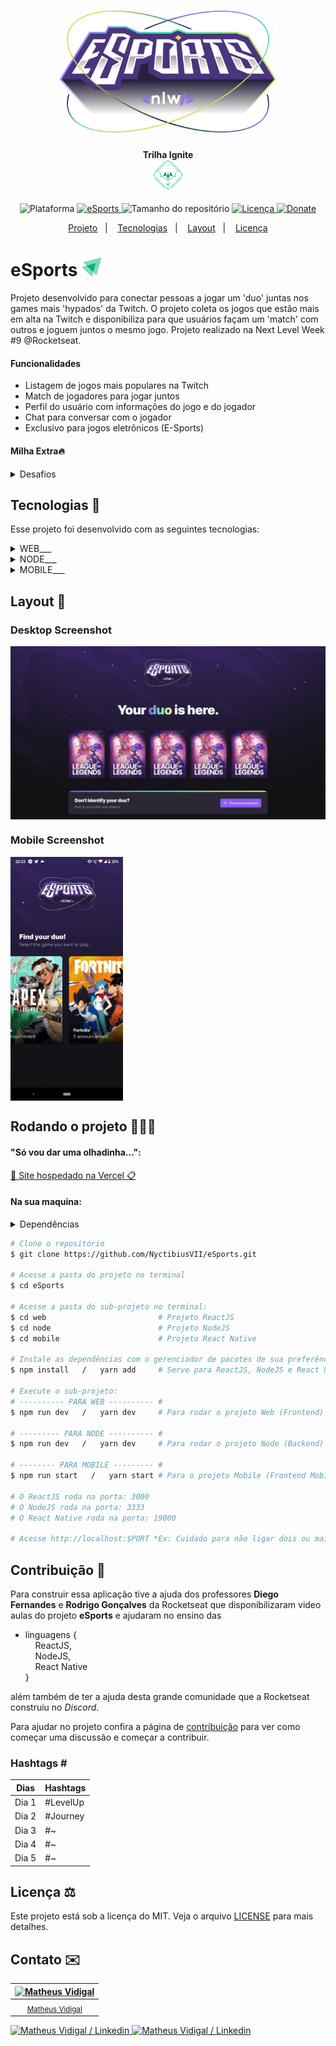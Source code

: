 <h1 align="center">
    <img src="./.github/logo-full.svg" width="350" alt="Logo eSports">
</h1>
<h4 align="center">
    Trilha Ignite<br><img src="./.github/logo-ignite.svg" height="48" alt="Logo Ignite">
</h4>
<!-- <h4 align="center">Projeto web construído durante o Next Level Week #09-Ignite com a Rocketseat/DiegoFernandes | Rodrigo Gonçalves.</h4> -->
<p align="center">
    <img alt="Plataforma" src="https://img.shields.io/static/v1?label=Plataforma&message=Mobile/PC&labelColor=9572FC&color=9572FC">
    <a href="https://lp.rocketseat.com.br/nlw">
        <img alt="eSports" src="https://img.shields.io/badge/eSports-NLW 9.0-333?logo=data:image/png;base64,iVBORw0KGgoAAAANSUhEUgAAABAAAAAQCAMAAAAoLQ9TAAAALVBMVEVHcExxWsF0XMJzXMJxWcFsUsD///9jRrzY0u6Xh9Gsn9n39fyMecy0qd2bjNJWBT0WAAAABHRSTlMA2Do606wF2QAAAGlJREFUGJVdj1cWwCAIBLEsRU3uf9xobDH8+GZwUYi8i6ucJwrxKE+7D0G9Q4vlYqtmCSjndr4CgCgzlyFgfKfKCVO0LrPKjmiqMxGXkJwNnXskqWG+1oSM+BSwD8f29YLNjvx/OQrn+g99oQSoNmt3PgAAAABJRU5ErkJggg==&labelColor=61BCCA&color=61BCCA"></img>
    </a>
    <img alt="Tamanho do repositório" src="https://img.shields.io/github/repo-size/NyctibiusVII/eSports?labelColor=43E7AD&color=43E7AD">
    <a href="https://github.com/NyctibiusVII/eSports/blob/main/LICENSE">
        <img alt="Licença" src="https://img.shields.io/static/v1?label=License&message=MIT&labelColor=95dd83&color=95dd83">
    </a>
    <a href="https://picpay.me/Matheus_nyctibius_vii">
        <img alt="Donate" src="https://img.shields.io/static/v1?label=$&message=Donate&labelColor=E2D45C&color=E2D45C">
    </a>
</p>
<p align="center">
    <a href="#esports-">Projeto</a>&nbsp;&nbsp;&nbsp;|&nbsp;&nbsp;&nbsp;
    <a href="#tecnologias-">Tecnologias</a>&nbsp;&nbsp;&nbsp;|&nbsp;&nbsp;&nbsp;
    <a href="#layout-">Layout</a>&nbsp;&nbsp;&nbsp;|&nbsp;&nbsp;&nbsp;
    <a href="#licença-%EF%B8%8F">Licença</a>
</p>
<!--
<p align="center">
    <a href="README.md">Inglês</a>
    ·
    <a href="README-pt.md">Português</a>
</p>
-->

# eSports <img src="./.github/logo-icon-ignite.svg" width="32" alt="Logo icon Ignite">
Projeto desenvolvido para conectar pessoas a jogar um 'duo' juntas nos games mais 'hypados' da Twitch. O projeto coleta os jogos que estão mais em alta na Twitch e disponibiliza para que usuários façam um 'match' com outros e joguem juntos o mesmo jogo. Projeto realizado na Next Level Week #9 @Rocketseat.

#### Funcionalidades
* Listagem de jogos mais populares na Twitch
* Match de jogadores para jogar juntos
* Perfil do usuário com informações do jogo e do jogador
* Chat para conversar com o jogador
* Exclusivo para jogos eletrônicos (E-Sports)

#### Milha Extra🔥
<details>
    <summary>Desafios</summary>

```
GERAL:
    ✔ - Documentar bem o projeto
    ✖ - Completar os desafios

DESKTOP:
    ✖ - NO AR (Online / Vercel)
    ✖ - SEO:
        ✖ - Texto para <noscript />
        ✖ - Shortcut icon
        ✖ - Meta tags:
            ✖ - Facebook (og:~)
            ✖ - Twitter (twitter:~)
    ✖ - Melhorar o estilo:
        ✖ - Mobile First
        ✖ - Responsividade
        ✖ - Design
        ✖ - Trocar o tema da aplicação:
            ✖ - Light
            ✔ - Dark
            ✖ - Imagens adaptadas para o 'light e dark'
        ✖ - Animações (framer-motion)
        ✖ - Cores:
            ✖ - Seleção do mouse (:selection)
            ✖ - Adaptadas para daltônicos
    ✖ - Acessibilidade:
        ✖ - Navegação por TAB / SHIFT+TAB
        ✖ - Texto alternativo em imagens
        ✖ - Texto descritivo em title e area-label

MOBILE:
    ✖ - NO AR (Online / Apple Store && Google Play)
    ✖ - Melhorar o estilo:
        ✖ - Design
        ✖ - Trocar o tema da aplicação:
            ✖ - Light
            ✔ - Dark
            ✖ - Imagens adaptadas para o 'light e dark'
        ✖ - Animações (framer-motion)
        ✖ - Cores:
            ✖ - Adaptadas para daltônicos

NODE:
    ✖ - NO AR (Online / Heroku)
    ✖ - ORM (Prisma)
    ✖ - Testes (Jest)
    ✖ - Banco de dados:
        ✖ - SQLite
```
</details>

## Tecnologias 🚀
Esse projeto foi desenvolvido com as seguintes tecnologias:
<details>
    <summary>WEB___</summary>
    <a href='https://reactjs.org'>React</a><br>
    <a href='https://sass-lang.com'>Sass</a><br>
    <a href='https://www.typescriptlang.org'>Typescript</a>
</details>
<details>
    <summary>NODE___</summary>
    <a href='https://nodejs.org/pt-br'>Node</a><br>
    <a href='https://www.typescriptlang.org'>Typescript</a>
</details>
<details>
    <summary>MOBILE___</summary>
    <a href='https://expo.dev'>Expo</a><br>
    <a href='https://reactnative.dev'>React Native</a><br>
    <a href='https://www.typescriptlang.org'>Typescript</a><br>
    <a href='https://axios-http.com/docs/intro'>Axios</a>
</details>

## Layout 🚧
### Desktop Screenshot
<div style="display: flex; flex-direction: 'column'; align-items: 'center';">
    <img width="580px" src="./.github/desktop.png">
</div>

### Mobile Screenshot
<div style="display: flex; flex-direction: 'row';">
    <img width=180px" src="./.github/mobile.png">
</div>
    <!-- IMGS
      ------------------------------
      Web
      Mobile
      ------------------------------
    -->

## Rodando o projeto 🚴🏻‍♂️
#### "Só vou dar uma olhadinha...":
  <a href="https://esports-nyctibiusvii.vercel.app">💬 Site hospedado na Vercel 📋</a>

#### Na sua maquina:
<details>
    <summary>Dependências</summary>

```json
  ------- WEB -------
  "dependencies": {
    "next": "12.3.0",
    "next-themes": "^0.2.1",
    "phosphor-react": "^1.4.1",
    "react": "18.2.0",
    "react-dom": "18.2.0",
    "sass": "^1.54.9"
  },
  "devDependencies": {
    "@types/node": "18.7.16",
    "@types/react": "18.0.19",
    "@types/react-dom": "18.0.6",
    "eslint": "8.23.1",
    "eslint-config-next": "12.3.0",
    "next-sitemap": "^3.1.22",
    "typescript": "4.8.3"
  }

  ------- NODE -------
  "dependencies": {
    "express": "^4.18.1"
  },
  "devDependencies": {
    "@types/express": "^4.17.13",
    "ts-node-dev": "^2.0.0",
    "typescript": "^4.8.3"
  }

  ------- MOBILE -------
  "dependencies": {
    "@expo-google-fonts/inter": "^0.2.2",
    "expo": "~46.0.9",
    "expo-font": "^10.2.0",
    "expo-linear-gradient": "^11.4.0",
    "expo-status-bar": "~1.4.0",
    "react": "18.0.0",
    "react-dom": "18.0.0",
    "react-native": "0.69.5",
    "react-native-safe-area-context": "^4.3.3",
    "react-native-web": "~0.18.7"
  },
  "devDependencies": {
    "@babel/core": "^7.12.9",
    "@types/react": "~18.0.14",
    "@types/react-native": "~0.69.1",
    "typescript": "~4.3.5"
  }
```
> Ex: `$ npm install _____` ou `$ yarn add _____` para instalar as dependências

> Utilize a tag `-D` para instalar as dependências de desenvolvimento.<br>
> Utilize a tag `@types` para instalar o suporte a Typescript.<br>
> Utilize a tag `@latest` para instalar a versão mais recente.
</details>

```bash
# Clone o repositório
$ git clone https://github.com/NyctibiusVII/eSports.git

# Acesse a pasta do projeto no terminal
$ cd eSports

# Acesse a pasta do sub-projeto no terminal:
$ cd web                         # Projeto ReactJS
$ cd node                        # Projeto NodeJS
$ cd mobile                      # Projeto React Native

# Instale as dependências com o gerenciador de pacotes de sua preferência
$ npm install   /   yarn add     # Serve para ReactJS, NodeJS e React Native

# Execute o sub-projeto:
# ---------- PARA WEB ---------- #
$ npm run dev   /   yarn dev     # Para rodar o projeto Web (Frontend)

# --------- PARA NODE ---------- #
$ npm run dev   /   yarn dev     # Para rodar o projeto Node (Backend)

# -------- PARA MOBILE --------- #
$ npm run start   /   yarn start # Para o projeto Mobile (Frontend Mobile)

# O ReactJS roda na porta: 3000
# O NodeJS roda na porta: 3333
# O React Native roda na porta: 19000

# Acesse http://localhost:$PORT *Ex: Cuidado para não ligar dois ou mais projetos na mesma porta, pois o servidor pode não iniciar.
```

## Contribuição 💭
Para construir essa aplicação tive a ajuda dos professores **Diego Fernandes** e **Rodrigo Gonçalves** da Rocketseat que disponibilizaram video aulas do projeto **eSports** e ajudaram no ensino das<br>
- linguagens {<br>
&nbsp;&nbsp;&nbsp;&nbsp;ReactJS,<br>
&nbsp;&nbsp;&nbsp;&nbsp;NodeJS,<br>
&nbsp;&nbsp;&nbsp;&nbsp;React Native<br>
}

além também de ter a ajuda desta grande comunidade que a Rocketseat construiu no *Discord*.

Para ajudar no projeto confira a página de [contribuição](./CONTRIBUTING) para ver como começar uma discussão e começar a contribuir.

### Hashtags \#
| Dias  | Hashtags           |
|-------|--------------------|
| Dia 1 | #LevelUp           |
| Dia 2 | #Journey           |
| Dia 3 | #~                 |
| Dia 4 | #~                 |
| Dia 5 | #~                 |

## Licença ⚖️
Este projeto está sob a licença do MIT. Veja o arquivo [LICENSE](https://github.com/NyctibiusVII/eSports/blob/main/LICENSE) para mais detalhes.

## Contato ✉️
| [![Matheus Vidigal](https://github.com/NyctibiusVII.png?size=100)](https://github.com/NyctibiusVII) |
| :---: |
| <sub>[Matheus Vidigal](https://github.com/NyctibiusVII)</sub> |

<p align="left">
    <a href="https://www.linkedin.com/in/matheus-vidigal-nyctibiusvii/">
        <img alt="Matheus Vidigal / Linkedin" src="https://img.shields.io/badge/-Matheus Vidigal-333?style=flat&logo=Linkedin&logoColor=fff&color=9572FC" />
    </a>
    <a href="https://mail.google.com/mail/u/1/#inbox?compose=GTvVlcSGLCKpKJfwPsKKqzXBplKkGtCLvCQcFWdWxCxQFfkHzzjVkgzrMFPBgKBmWFHvrjrCsMqSH">
        <img alt="Matheus Vidigal / Linkedin" src="https://img.shields.io/badge/-Matheus Vidigal-333?style=flat&logo=Gmail&logoColor=ffffff&color=43E7AD" />
    </a>
</p>